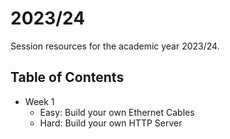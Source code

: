# 2023/24

Session resources for the academic year 2023/24.

## Table of Contents

- Week 1
    - Easy: Build your own Ethernet Cables
    - Hard: Build your own HTTP Server

